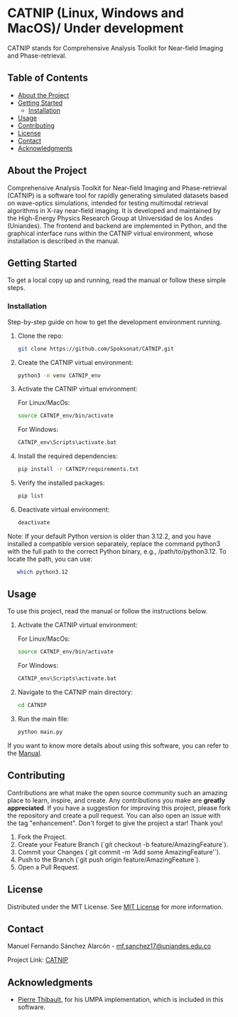 # CATNIP (Linux, Windows and MacOS)/ Under development

CATNIP stands for Comprehensive Analysis Toolkit for Near-field Imaging and Phase-retrieval.

## Table of Contents

- [About the Project](#about-the-project)
- [Getting Started](#getting-started)
  - [Installation](#installation)
- [Usage](#usage)
- [Contributing](#contributing)
- [License](#license)
- [Contact](#contact)
- [Acknowledgments](#acknowledgments)

## About the Project

Comprehensive Analysis Toolkit for Near-field Imaging and Phase-retrieval (CATNIP) is a software tool for rapidly generating simulated datasets based on wave-optics simulations, intended for testing multimodal retrieval algorithms in X-ray near-field imaging. It is developed and maintained by the High-Energy Physics Research Group at Universidad de los Andes (Uniandes). The frontend and backend are implemented in Python, and the graphical interface runs within the CATNIP virtual environment, whose installation is described in the manual.

## Getting Started

To get a local copy up and running, read the manual or follow these simple steps.

### Installation

Step-by-step guide on how to get the development environment running.

1. Clone the repo:
   ```sh
   git clone https://github.com/Spoksonat/CATNIP.git
   ```
2. Create the CATNIP virtual environment:
   ```sh
   python3 -m venv CATNIP_env
   ```
3. Activate the CATNIP virtual environment:

   For Linux/MacOs:
   ```sh
   source CATNIP_env/bin/activate
   ```

   For Windows:
   ```sh
   CATNIP_env\Scripts\activate.bat
   ```
4. Install the required dependencies:
   ```sh
   pip install -r CATNIP/requirements.txt
   ```
5. Verify the installed packages:
   ```sh
   pip list
   ```
6. Deactivate virtual environment:
   ```sh
   deactivate
   ```
Note: If your default Python version is older than 3.12.2, and you have
installed a compatible version separately, replace the command python3
with the full path to the correct Python binary, e.g., /path/to/python3.12.
To locate the path, you can use:

```sh
   which python3.12
```


## Usage

To use this project, read the manual or follow the instructions below.

1. Activate the CATNIP virtual environment:
   
   For Linux/MacOs:
   ```sh
   source CATNIP_env/bin/activate
   ```

   For Windows:
   ```sh
   CATNIP_env\Scripts\activate.bat
   ```
2. Navigate to the CATNIP main directory:
   ```sh
   cd CATNIP
   ```
3. Run the main file:
   ```sh
   python main.py
   ```

If you want to know more details about using this software, you can refer to the [Manual](CATNIP_Manual.pdf).

## Contributing

Contributions are what make the open source community such an amazing place to learn, inspire, and create. Any contributions you make are **greatly appreciated**. If you have a suggestion for improving this project, please fork the repository and create a pull request. You can also open an issue with the tag "enhancement". Don't forget to give the project a star! Thank you!

1. Fork the Project.
2. Create your Feature Branch (\`git checkout -b feature/AmazingFeature\`).
3. Commit your Changes (\`git commit -m 'Add some AmazingFeature'\`).
4. Push to the Branch (\`git push origin feature/AmazingFeature\`).
5. Open a Pull Request.

## License

Distributed under the MIT License. See [MIT License](https://github.com/Spoksonat/CATNIP/blob/main/LICENCE.txt) for more information.

## Contact

Manuel Fernando Sánchez Alarcón - mf.sanchez17@uniandes.edu.co

Project Link: [CATNIP](https://github.com/Spoksonat/CATNIP)

## Acknowledgments

- [Pierre Thibault](https://github.com/pierrethibault), for his UMPA implementation, which is included in this software.
